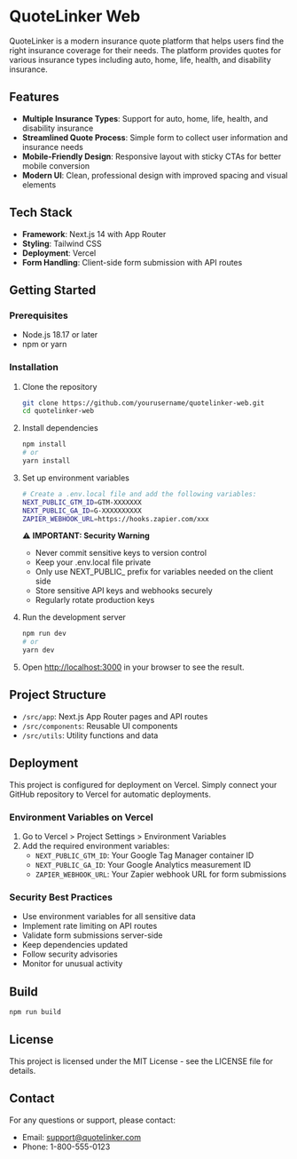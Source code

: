 # QuoteLinker Web

QuoteLinker is a modern insurance quote platform that helps users find the right insurance coverage for their needs. The platform provides quotes for various insurance types including auto, home, life, health, and disability insurance.

## Features

- **Multiple Insurance Types**: Support for auto, home, life, health, and disability insurance
- **Streamlined Quote Process**: Simple form to collect user information and insurance needs
- **Mobile-Friendly Design**: Responsive layout with sticky CTAs for better mobile conversion
- **Modern UI**: Clean, professional design with improved spacing and visual elements

## Tech Stack

- **Framework**: Next.js 14 with App Router
- **Styling**: Tailwind CSS
- **Deployment**: Vercel
- **Form Handling**: Client-side form submission with API routes

## Getting Started

### Prerequisites

- Node.js 18.17 or later
- npm or yarn

### Installation

1. Clone the repository
   ```bash
   git clone https://github.com/yourusername/quotelinker-web.git
   cd quotelinker-web
   ```

2. Install dependencies
   ```bash
   npm install
   # or
   yarn install
   ```

3. Set up environment variables
   ```bash
   # Create a .env.local file and add the following variables:
   NEXT_PUBLIC_GTM_ID=GTM-XXXXXXX
   NEXT_PUBLIC_GA_ID=G-XXXXXXXXXX
   ZAPIER_WEBHOOK_URL=https://hooks.zapier.com/xxx
   ```

   ⚠️ **IMPORTANT: Security Warning**
   - Never commit sensitive keys to version control
   - Keep your .env.local file private
   - Only use NEXT_PUBLIC_ prefix for variables needed on the client side
   - Store sensitive API keys and webhooks securely
   - Regularly rotate production keys

4. Run the development server
   ```bash
   npm run dev
   # or
   yarn dev
   ```

5. Open [http://localhost:3000](http://localhost:3000) in your browser to see the result.

## Project Structure

- `/src/app`: Next.js App Router pages and API routes
- `/src/components`: Reusable UI components
- `/src/utils`: Utility functions and data

## Deployment

This project is configured for deployment on Vercel. Simply connect your GitHub repository to Vercel for automatic deployments.

### Environment Variables on Vercel

1. Go to Vercel > Project Settings > Environment Variables
2. Add the required environment variables:
   - `NEXT_PUBLIC_GTM_ID`: Your Google Tag Manager container ID
   - `NEXT_PUBLIC_GA_ID`: Your Google Analytics measurement ID
   - `ZAPIER_WEBHOOK_URL`: Your Zapier webhook URL for form submissions

### Security Best Practices

- Use environment variables for all sensitive data
- Implement rate limiting on API routes
- Validate form submissions server-side
- Keep dependencies updated
- Follow security advisories
- Monitor for unusual activity

## Build

```bash
npm run build
```

## License

This project is licensed under the MIT License - see the LICENSE file for details.

## Contact

For any questions or support, please contact:
- Email: support@quotelinker.com
- Phone: 1-800-555-0123 